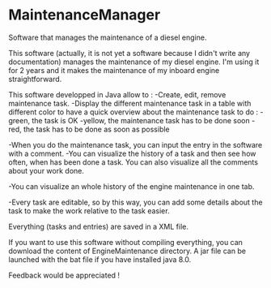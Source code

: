 # MaintenanceManager
Software that manages the maintenance of a diesel engine.

This software (actually, it is not yet a software because I didn't write any documentation) manages the maintenance of my diesel engine.
I'm using it for 2 years and it makes the maintenance of my inboard engine straightforward.

This software developped in Java allow to :
-Create, edit, remove maintenance task.
-Display the different maintenance task in a table with different color to have a quick overview about the maintenance task to do :
  -green, the task is OK
  -yellow, the maintenance task has to be done soon
  -red, the task has to be done as soon as possible
  
-When you do the maintenance task, you can input the entry in the software with a comment.
-You can visualize the history of a task and then see how often, when has been done a task. You can also visualize all the comments about your work done.

-You can visualize an whole history of the engine maintenance in one tab.

-Every task are editable, so by this way, you can add some details about the task to make the work relative to the task easier.

Everything (tasks and entries) are saved in a XML file. 

If you want to use this software without compiling everything, you can download the content of EngineMaintenance directory. A jar file can be launched with the bat file if you have installed java 8.0.

Feedback would be appreciated !

